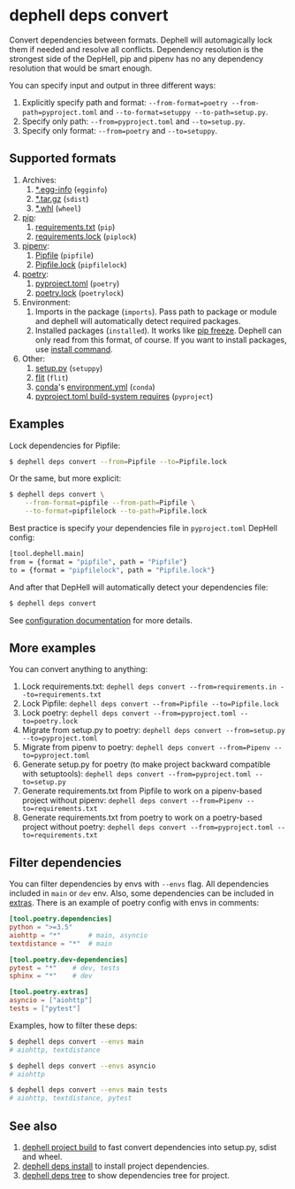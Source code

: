 # dephell deps convert

Convert dependencies between formats. Dephell will automagically lock them if needed and resolve all conflicts. Dependency resolution is the strongest side of the DepHell, pip and pipenv has no any dependency resolution that would be smart enough.

You can specify input and output in three different ways:

1. Explicitly specify path and format: `--from-format=poetry --from-path=pyproject.toml` and `--to-format=setuppy --to-path=setup.py`.
1. Specify only path: `--from=pyproject.toml` and `--to=setup.py`.
1. Specify only format: `--from=poetry` and `--to=setuppy`.

## Supported formats

1. Archives:
    1. [*.egg-info](https://setuptools.readthedocs.io/en/latest/formats.html) (`egginfo`)
    1. [*.tar.gz](https://packaging.python.org/glossary/#term-distribution-package) (`sdist`)
    1. [*.whl](https://pythonwheels.com) (`wheel`)
1. [pip](https://pip.pypa.io/en/stable/):
    1. [requirements.txt](https://pip.pypa.io/en/stable/user_guide/#requirements-files) (`pip`)
    1. [requirements.lock](https://nvie.com/posts/pin-your-packages/) (`piplock`)
1. [pipenv](https://pipenv.readthedocs.io/en/latest/):
    1. [Pipfile](https://github.com/pypa/pipfile) (`pipfile`)
    1. [Pipfile.lock](https://stackoverflow.com/a/49867443/8704691) (`pipfilelock`)
1. [poetry](https://github.com/sdispater/poetry):
    1. [pyproject.toml](https://poetry.eustace.io/docs/pyproject/) (`poetry`)
    1. [poetry.lock](https://poetry.eustace.io/docs/basic-usage/#installing-without-poetrylock) (`poetrylock`)
1. Environment:
    1. Imports in the package (`imports`). Pass path to package or module and dephell will automatically detect required packages.
    1. Installed packages (`installed`). It works like [pip freeze](https://pip.pypa.io/en/stable/reference/pip_freeze/). Dephell can only read from this format, of course. If you want to install packages, use [install command](cmd-deps-install).
1. Other:
    1. [setup.py](https://docs.python.org/3/distutils/setupscript.html) (`setuppy`)
    1. [flit](https://flit.readthedocs.io/en/latest/pyproject_toml.html) (`flit`)
    1. [conda](https://conda.io/en/latest/)'s [environment.yml](https://docs.conda.io/projects/conda/en/latest/user-guide/tasks/manage-environments.html#creating-an-environment-file-manually) (`conda`)
    1. [pyproject.toml build-system requires](https://www.python.org/dev/peps/pep-0518/#build-system-table) (`pyproject`)

## Examples

Lock dependencies for Pipfile:

```bash
$ dephell deps convert --from=Pipfile --to=Pipfile.lock
```
Or the same, but more explicit:

```bash
$ dephell deps convert \
    --from-format=pipfile --from-path=Pipfile \
    --to-format=pipfilelock --to-path=Pipfile.lock
```

Best practice is specify your dependencies file in `pyproject.toml` DepHell config:

```bash
[tool.dephell.main]
from = {format = "pipfile", path = "Pipfile"}
to = {format = "pipfilelock", path = "Pipfile.lock"}
```

And after that DepHell will automatically detect your dependencies file:

```bash
$ dephell deps convert
```

See [configuration documentation](config) for more details.

## More examples

You can convert anything to anything:

1. Lock requirements.txt: `dephell deps convert --from=requirements.in --to=requirements.txt`
1. Lock Pipfile: `dephell deps convert --from=Pipfile --to=Pipfile.lock`
1. Lock poetry: `dephell deps convert --from=pyproject.toml --to=poetry.lock`
1. Migrate from setup.py to poetry: `dephell deps convert --from=setup.py --to=pyproject.toml`
1. Migrate from pipenv to poetry: `dephell deps convert --from=Pipenv --to=pyproject.toml`
1. Generate setup.py for poetry (to make project backward compatible with setuptools): `dephell deps convert --from=pyproject.toml --to=setup.py`
1. Generate requirements.txt from Pipfile to work on a pipenv-based project without pipenv: `dephell deps convert --from=Pipenv --to=requirements.txt`
1. Generate requirements.txt from poetry to work on a poetry-based project without poetry: `dephell deps convert --from=pyproject.toml --to=requirements.txt`

## Filter dependencies

You can filter dependencies by envs with `--envs` flag. All dependencies included in `main` or `dev` env. Also, some dependencies can be included in [extras](https://setuptools.readthedocs.io/en/latest/setuptools.html#declaring-extras-optional-features-with-their-own-dependencies). There is an example of poetry config with envs in comments:

```toml
[tool.poetry.dependencies]
python = ">=3.5"
aiohttp = "*"       # main, asyncio
textdistance = "*"  # main

[tool.poetry.dev-dependencies]
pytest = "*"    # dev, tests
sphinx = "*"    # dev

[tool.poetry.extras]
asyncio = ["aiohttp"]
tests = ["pytest"]
```

Examples, how to filter these deps:

```bash
$ dephell deps convert --envs main
# aiohttp, textdistance

$ dephell deps convert --envs asyncio
# aiohttp

$ dephell deps convert --envs main tests
# aiohttp, textdistance, pytest
```

## See also

1. [dephell project build](cmd-deps-install) to fast convert dependencies into setup.py, sdist and wheel.
1. [dephell deps install](cmd-deps-install) to install project dependencies.
1. [dephell deps tree](cmd-deps-tree) to show dependencies tree for project.
